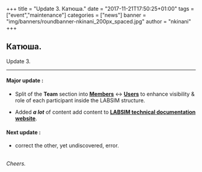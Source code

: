 +++
title = "Update 3. Катюша."
date = "2017-11-21T17:50:25+01:00"
tags = ["event","maintenance"]
categories = ["news"]
banner = "img/banners/roundbanner-nkinani_200px_spaced.jpg"
author = "nkinani"
+++

## Катюша.  

Update 3.

---

#### Major update :

* Split of the **Team** section into [**Members**](https://labsim.github.io/members/) <-> [**Users**](https://labsim.github.io/users/) to enhance visibility & role of each participant inside the LABSIM structure.
 
* Added ***a lot*** of content add content to [**LABSIM technical documentation website**](https://labsim.github.io/technical-doc/).

#### Next update :

* correct the other, yet undiscovered, error.

<br>*Cheers.*
